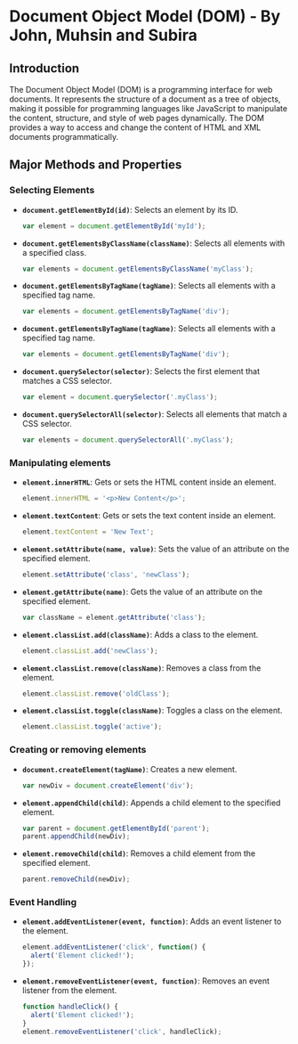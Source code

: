 # Document Object Model (DOM) - By John, Muhsin and Subira

## Introduction
The Document Object Model (DOM) is a programming interface for web documents. It represents the structure of a document as a tree of objects, making it possible for programming languages like JavaScript to manipulate the content, structure, and style of web pages dynamically. The DOM provides a way to access and change the content of HTML and XML documents programmatically.

## Major Methods and Properties

### Selecting Elements
- **`document.getElementById(id)`**: Selects an element by its ID.
  ```javascript
  var element = document.getElementById('myId');
- **`document.getElementsByClassName(className)`**: Selects all elements with a specified class.
  ```javascript
  var elements = document.getElementsByClassName('myClass');
- **`document.getElementsByTagName(tagName)`**: Selects all elements with a specified tag name.
  ```javascript
  var elements = document.getElementsByTagName('div');
- **`document.getElementsByTagName(tagName)`**: Selects all elements with a specified tag name.
  ```javascript
  var elements = document.getElementsByTagName('div');
- **`document.querySelector(selector)`**: Selects the first element that matches a CSS selector.
  ```javascript
  var element = document.querySelector('.myClass');
- **`document.querySelectorAll(selector)`**: Selects all elements that match a CSS selector.
  ```javascript
  var elements = document.querySelectorAll('.myClass');

### Manipulating elements
- **`element.innerHTML`**: Gets or sets the HTML content inside an element.
  ```javascript
  element.innerHTML = '<p>New Content</p>';
- **`element.textContent`**: Gets or sets the text content inside an element.
  ```javascript
  element.textContent = 'New Text';
- **`element.setAttribute(name, value)`**: Sets the value of an attribute on the specified element.
  ```javascript
  element.setAttribute('class', 'newClass');
- **`element.getAttribute(name)`**: Gets the value of an attribute on the specified element.
  ```javascript
  var className = element.getAttribute('class');
- **`element.classList.add(className)`**: Adds a class to the element.
  ```javascript
  element.classList.add('newClass');
- **`element.classList.remove(className)`**: Removes a class from the element.
  ```javascript
  element.classList.remove('oldClass');
- **`element.classList.toggle(className)`**: Toggles a class on the element.
  ```javascript
  element.classList.toggle('active');

### Creating or removing elements
- **`document.createElement(tagName)`**: Creates a new element.
  ```javascript
  var newDiv = document.createElement('div');
- **`element.appendChild(child)`**: Appends a child element to the specified element.
  ```javascript
  var parent = document.getElementById('parent');
  parent.appendChild(newDiv);
- **`element.removeChild(child)`**: Removes a child element from the specified element.
  ```javascript
  parent.removeChild(newDiv);

### Event Handling
- **`element.addEventListener(event, function)`**: Adds an event listener to the element.
  ```javascript
  element.addEventListener('click', function() {
    alert('Element clicked!');
  });
- **`element.removeEventListener(event, function)`**: Removes an event listener from the element.
  ```javascript
  function handleClick() {
    alert('Element clicked!');
  }
  element.removeEventListener('click', handleClick);
